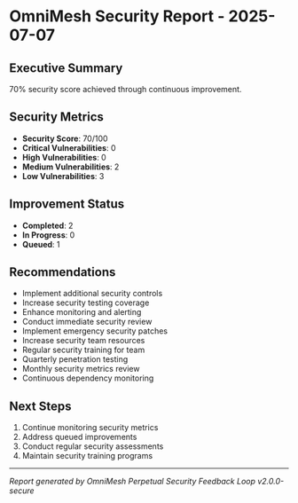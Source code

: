 # OmniMesh Security Report - 2025-07-07

## Executive Summary
70% security score achieved through continuous improvement.

## Security Metrics
- **Security Score**: 70/100
- **Critical Vulnerabilities**: 0
- **High Vulnerabilities**: 0
- **Medium Vulnerabilities**: 2
- **Low Vulnerabilities**: 3

## Improvement Status
- **Completed**: 2
- **In Progress**: 0
- **Queued**: 1

## Recommendations
- Implement additional security controls
- Increase security testing coverage
- Enhance monitoring and alerting
- Conduct immediate security review
- Implement emergency security patches
- Increase security team resources
- Regular security training for team
- Quarterly penetration testing
- Monthly security metrics review
- Continuous dependency monitoring

## Next Steps
1. Continue monitoring security metrics
2. Address queued improvements
3. Conduct regular security assessments
4. Maintain security training programs

---
*Report generated by OmniMesh Perpetual Security Feedback Loop v2.0.0-secure*
